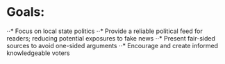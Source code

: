 
# Goals:

⋅⋅* Focus on local state politics
⋅⋅* Provide a reliable political feed for readers; reducing potential exposures to fake news
⋅⋅* Present fair-sided sources to avoid one-sided arguments
⋅⋅* Encourage and create informed knowledgeable voters
